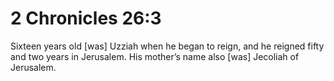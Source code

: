 # 2 Chronicles 26:3

Sixteen years old [was] Uzziah when he began to reign, and he reigned fifty and two years in Jerusalem. His mother’s name also [was] Jecoliah of Jerusalem.